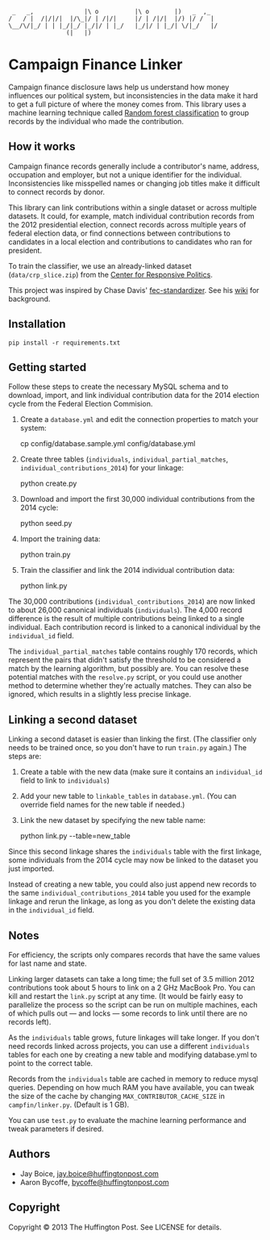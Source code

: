      _   _,              |\ o          |\ o       |)   _  ,_  
    /   / |  /|/|/|  |/\_|/ | /|/|     |/ | /|/|  |/) |/ /  | 
    \__/\/|_/ | | |_/|_/ |_/|/ | |_/   |_/|/ | |_/| \/|_/   |/
                    (|   |)
# Campaign Finance Linker

Campaign finance disclosure laws help us understand how money influences our political system, but inconsistencies in
the data make it hard to get a full picture of where the money comes from. This library uses a machine learning technique called 
[Random forest classification](http://en.wikipedia.org/wiki/Random_forest) to group records by the individual who made
the contribution.

## How it works

Campaign finance records generally include a contributor's name, address, occupation and employer,
but not a unique identifier for the individual. Inconsistencies like misspelled names or changing job titles make it difficult to connect records by donor.

This library can link contributions within a single dataset or across multiple datasets. It could, for example, 
match individual contribution records from the 2012 presidential election, connect records across multiple years of federal election data, 
or find connections between contributions to candidates in a local election and contributions to candidates who ran for president.

To train the classifier, we use an already-linked dataset (`data/crp_slice.zip`) from the [Center for Responsive Politics](http://www.opensecrets.org).

This project was inspired by Chase Davis' [fec-standardizer](https://github.com/cjdd3b/fec-standardizer). 
See his [wiki](https://github.com/cjdd3b/fec-standardizer/wiki) for background.

## Installation

```pip install -r requirements.txt```

## Getting started

Follow these steps to create the necessary MySQL schema and to download, import, and link individual contribution data for the 2014 election cycle from the Federal Election Commision.

1) Create a `database.yml` and edit the connection properties to match your system:

    cp config/database.sample.yml config/database.yml

2) Create three tables (`individuals`, `individual_partial_matches`, `individual_contributions_2014`) for your linkage:

    python create.py

3) Download and import the first 30,000 individual contributions from the 2014 cycle:

    python seed.py

4) Import the training data:

    python train.py

5) Train the classifier and link the 2014 individual contribution data:

    python link.py

The 30,000 contributions (`individual_contributions_2014`) are now linked to about 26,000 canonical individuals (`individuals`). The 4,000 record difference is the result of multiple contributions being linked to a single individual. Each contribution record is linked to a canonical individual by the `individual_id` field.

The `individual_partial_matches` table contains roughly 170 records, which represent the pairs that didn't satisfy the threshold to be considered a match by the learning algorithm, but possibly are. You can resolve these potential matches with the `resolve.py` script, or you could use another method to determine whether they're actually matches. They can also be ignored, which results in
a slightly less precise linkage.

## Linking a second dataset

Linking a second dataset is easier than linking the first. (The classifier only needs to be trained once, so you don't have to run `train.py` again.) The steps are:

1) Create a table with the new data (make sure it contains an `individual_id` field to link to `individuals`)

2) Add your new table to `linkable_tables` in `database.yml`. (You can override field names for the new table if needed.)

3) Link the new dataset by specifying the new table name:


    python link.py --table=new_table

Since this second linkage shares the `individuals` table with the first linkage, some individuals from the 2014 cycle may now be linked to
the dataset you just imported.

Instead of creating a new table, you could also just append new records to the same `individual_contributions_2014` table you used for the example linkage and rerun the linkage, as long as you don't delete the existing data in the `individual_id` field.

## Notes

For efficiency, the scripts only compares records that have the same values for last name and state.

Linking larger datasets can take a long time; the full set of 3.5 million 2012 contributions took about 5 hours to link on a 2 GHz MacBook Pro. You can kill and restart the `link.py` script at any time. (It would be fairly easy to parallelize the process so the script can be run on multiple machines, each of which pulls out &mdash; and locks &mdash; some records to link until there are no records
left).

As the `individuals` table grows, future linkages will take longer. If you don't need records linked across projects, you can use a different `individuals` tables for each one by creating a new table and modifying database.yml to point to the
correct table.

Records from the `individuals` table are cached in memory to reduce mysql queries. Depending on how much RAM you have available, you can tweak the size of the cache by changing `MAX_CONTRIBUTOR_CACHE_SIZE` in `campfin/linker.py`. (Default is 1 GB).

You can use `test.py` to evaluate the machine learning performance and tweak parameters if desired.

## Authors

- Jay Boice, jay.boice@huffingtonpost.com
- Aaron Bycoffe, bycoffe@huffingtonpost.com

## Copyright

Copyright &copy; 2013 The Huffington Post. See LICENSE for details.

